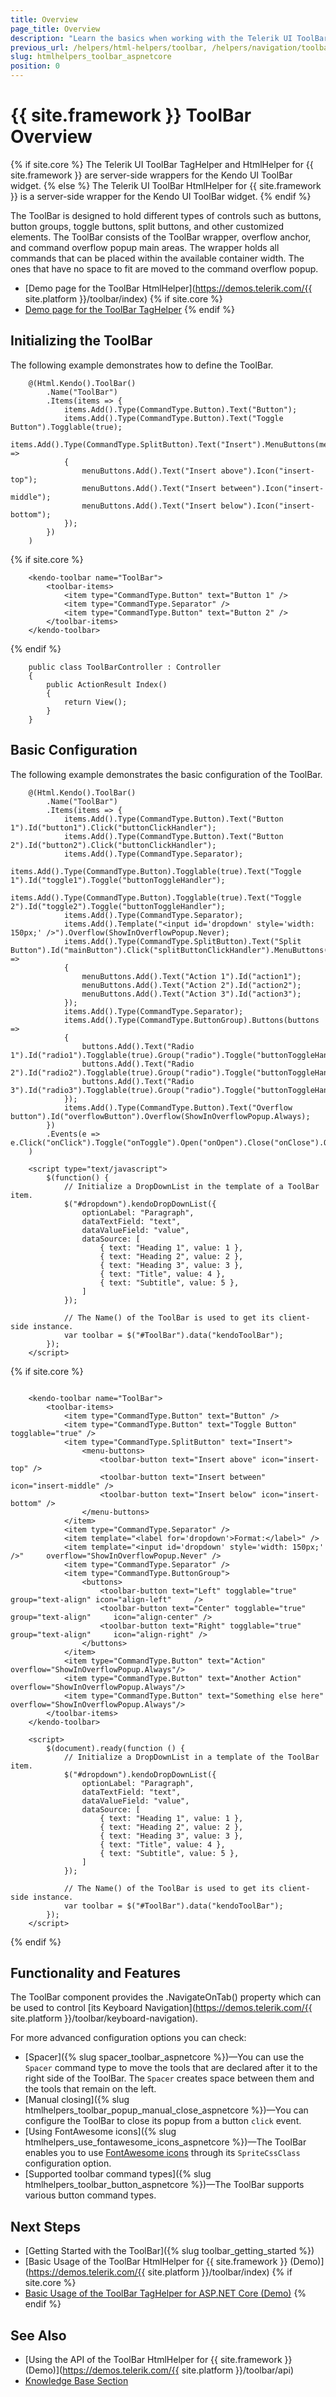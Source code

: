 ```yaml
---
title: Overview
page_title: Overview
description: "Learn the basics when working with the Telerik UI ToolBar component for {{ site.framework }}."
previous_url: /helpers/html-helpers/toolbar, /helpers/navigation/toolbar/overview
slug: htmlhelpers_toolbar_aspnetcore
position: 0
---
```


# {{ site.framework }} ToolBar Overview

{% if site.core %}
The Telerik UI ToolBar TagHelper and HtmlHelper for {{ site.framework }} are server-side wrappers for the Kendo UI ToolBar widget.
{% else %}
The Telerik UI ToolBar HtmlHelper for {{ site.framework }} is a server-side wrapper for the Kendo UI ToolBar widget.
{% endif %}

The ToolBar is designed to hold different types of controls such as buttons, button groups, toggle buttons, split buttons, and other customized elements. The ToolBar consists of the ToolBar wrapper, overflow anchor, and command overflow popup main areas. The wrapper holds all commands that can be placed within the available container width. The ones that have no space to fit are moved to the command overflow popup.

* [Demo page for the ToolBar HtmlHelper](https://demos.telerik.com/{{ site.platform }}/toolbar/index)
{% if site.core %}
* [Demo page for the ToolBar TagHelper](https://demos.telerik.com/aspnet-core/toolbar/tag-helper)
{% endif %}

## Initializing the ToolBar

The following example demonstrates how to define the ToolBar.

```HtmlHelper
    @(Html.Kendo().ToolBar()
        .Name("ToolBar")
        .Items(items => {
            items.Add().Type(CommandType.Button).Text("Button");
            items.Add().Type(CommandType.Button).Text("Toggle Button").Togglable(true);
            items.Add().Type(CommandType.SplitButton).Text("Insert").MenuButtons(menuButtons =>
            {
                menuButtons.Add().Text("Insert above").Icon("insert-top");
                menuButtons.Add().Text("Insert between").Icon("insert-middle");
                menuButtons.Add().Text("Insert below").Icon("insert-bottom");
            });
        })
    )
```
{% if site.core %}
```TagHelper
    <kendo-toolbar name="ToolBar">
        <toolbar-items>
            <item type="CommandType.Button" text="Button 1" />
            <item type="CommandType.Separator" />
            <item type="CommandType.Button" text="Button 2" />
        </toolbar-items>
    </kendo-toolbar>
```
{% endif %}
```Controller
    public class ToolBarController : Controller
    {
        public ActionResult Index()
        {
            return View();
        }
    }
```

## Basic Configuration

The following example demonstrates the basic configuration of the ToolBar.

```HtmlHelper
    @(Html.Kendo().ToolBar()
        .Name("ToolBar")
        .Items(items => {
            items.Add().Type(CommandType.Button).Text("Button 1").Id("button1").Click("buttonClickHandler");
            items.Add().Type(CommandType.Button).Text("Button 2").Id("button2").Click("buttonClickHandler");
            items.Add().Type(CommandType.Separator);
            items.Add().Type(CommandType.Button).Togglable(true).Text("Toggle 1").Id("toggle1").Toggle("buttonToggleHandler");
            items.Add().Type(CommandType.Button).Togglable(true).Text("Toggle 2").Id("toggle2").Toggle("buttonToggleHandler");
            items.Add().Type(CommandType.Separator);
            items.Add().Template("<input id='dropdown' style='width: 150px;' />").Overflow(ShowInOverflowPopup.Never);
            items.Add().Type(CommandType.SplitButton).Text("Split Button").Id("mainButton").Click("splitButtonClickHandler").MenuButtons(menuButtons =>
            {
                menuButtons.Add().Text("Action 1").Id("action1");
                menuButtons.Add().Text("Action 2").Id("action2");
                menuButtons.Add().Text("Action 3").Id("action3");
            });
            items.Add().Type(CommandType.Separator);
            items.Add().Type(CommandType.ButtonGroup).Buttons(buttons =>
            {
                buttons.Add().Text("Radio 1").Id("radio1").Togglable(true).Group("radio").Toggle("buttonToggleHandler");
                buttons.Add().Text("Radio 2").Id("radio2").Togglable(true).Group("radio").Toggle("buttonToggleHandler");
                buttons.Add().Text("Radio 3").Id("radio3").Togglable(true).Group("radio").Toggle("buttonToggleHandler");
            });
            items.Add().Type(CommandType.Button).Text("Overflow button").Id("overflowButton").Overflow(ShowInOverflowPopup.Always);
        })
        .Events(e => e.Click("onClick").Toggle("onToggle").Open("onOpen").Close("onClose").OverflowOpen("onOverflowOpen").OverflowClose("onOverflowClose"))
    )

    <script type="text/javascript">
        $(function() {
    	    // Initialize a DropDownList in the template of a ToolBar item.
    		$("#dropdown").kendoDropDownList({
                optionLabel: "Paragraph",
                dataTextField: "text",
                dataValueField: "value",
                dataSource: [
                    { text: "Heading 1", value: 1 },
                    { text: "Heading 2", value: 2 },
                    { text: "Heading 3", value: 3 },
                    { text: "Title", value: 4 },
                    { text: "Subtitle", value: 5 },
                ]
            });

            // The Name() of the ToolBar is used to get its client-side instance.
            var toolbar = $("#ToolBar").data("kendoToolBar");
        });
    </script>
```
{% if site.core %}
```TagHelper

    <kendo-toolbar name="ToolBar">
        <toolbar-items>
            <item type="CommandType.Button" text="Button" />
            <item type="CommandType.Button" text="Toggle Button" togglable="true" />
            <item type="CommandType.SplitButton" text="Insert">
                <menu-buttons>
                    <toolbar-button text="Insert above" icon="insert-top" />
                    <toolbar-button text="Insert between" icon="insert-middle" />
                    <toolbar-button text="Insert below" icon="insert-bottom" />
                </menu-buttons>
            </item>
            <item type="CommandType.Separator" />
            <item template="<label for='dropdown'>Format:</label>" />
            <item template="<input id='dropdown' style='width: 150px;' />"     overflow="ShowInOverflowPopup.Never" />
            <item type="CommandType.Separator" />
            <item type="CommandType.ButtonGroup">
                <buttons>
                    <toolbar-button text="Left" togglable="true" group="text-align" icon="align-left"     />
                    <toolbar-button text="Center" togglable="true" group="text-align"     icon="align-center" />
                    <toolbar-button text="Right" togglable="true" group="text-align"     icon="align-right" />
                </buttons>
            </item>
            <item type="CommandType.Button" text="Action" overflow="ShowInOverflowPopup.Always"/>
            <item type="CommandType.Button" text="Another Action"     overflow="ShowInOverflowPopup.Always"/>
            <item type="CommandType.Button" text="Something else here"     overflow="ShowInOverflowPopup.Always"/>
        </toolbar-items>
    </kendo-toolbar>

    <script>
        $(document).ready(function () {
            // Initialize a DropDownList in a template of the ToolBar item.
            $("#dropdown").kendoDropDownList({
                optionLabel: "Paragraph",
                dataTextField: "text",
                dataValueField: "value",
                dataSource: [
                    { text: "Heading 1", value: 1 },
                    { text: "Heading 2", value: 2 },
                    { text: "Heading 3", value: 3 },
                    { text: "Title", value: 4 },
                    { text: "Subtitle", value: 5 },
                ]
            });

            // The Name() of the ToolBar is used to get its client-side instance.
            var toolbar = $("#ToolBar").data("kendoToolBar");
        });
    </script>
```
{% endif %}

## Functionality and Features

The ToolBar component provides the .NavigateOnTab() property which can be used to control [its Keyboard Navigation](https://demos.telerik.com/{{ site.platform }}/toolbar/keyboard-navigation).

For more advanced configuration options you can check:

* [Spacer]({% slug spacer_toolbar_aspnetcore %})&mdash;You can use the `Spacer` command type to move the tools that are declared after it to the right side of the ToolBar. The `Spacer` creates space between them and the tools that remain on the left.
* [Manual closing]({% slug htmlhelpers_toolbar_popup_manual_close_aspnetcore %})&mdash;You can configure the ToolBar to close its popup from a button `click` event.
* [Using FontAwesome icons]({% slug htmlhelpers_use_fontawesome_icons_aspnetcore %})&mdash;The ToolBar enables you to use [FontAwesome icons](http://fortawesome.github.io/Font-Awesome/icons/) through its `SpriteCssClass` configuration option.
* [Supported toolbar command types]({% slug htmlhelpers_toolbar_button_aspnetcore %})&mdash;The ToolBar supports various button command types.

## Next Steps

* [Getting Started with the ToolBar]({% slug toolbar_getting_started %})
* [Basic Usage of the ToolBar HtmlHelper for {{ site.framework }} (Demo)](https://demos.telerik.com/{{ site.platform }}/toolbar/index)
{% if site.core %}
* [Basic Usage of the ToolBar TagHelper for ASP.NET Core (Demo)](https://demos.telerik.com/aspnet-core/toolbar/tag-helper)
{% endif %}

## See Also

* [Using the API of the ToolBar HtmlHelper for {{ site.framework }} (Demo)](https://demos.telerik.com/{{ site.platform }}/toolbar/api)
* [Knowledge Base Section](/knowledge-base)
